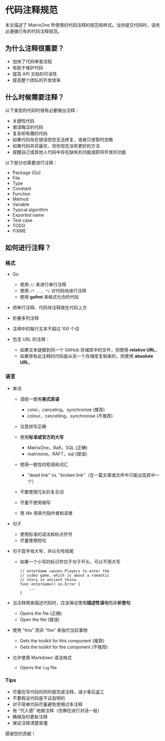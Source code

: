 # **代码注释规范**

本文描述了 MatrixOne 所使用的代码注释的规范和样式。当你提交代码时，请务必遵循已有的代码注释规范。

## 为什么注释很重要？

- 加快了代码审查流程
- 有助于维护代码
- 提高 API 文档的可读性
- 提高整个团队的开发效率

## 什么时候需要注释？

以下类型的代码时很有必要做出注释：

- 关键性代码
- 艰深晦涩的代码
- 复杂却有趣的代码
- 如果代码存在错误但您无法修复，或者只想暂时忽略
- 如果代码并非最优，但你现在没有更好的方法
- 提醒自己或其他人代码中存在缺失的功能或即将开发的功能

以下部分也需要进行注释：

- Package (Go)
- File
- Type
- Constant
- Function
- Method
- Variable
- Typical algorithm
- Exported name
- Test case
- TODO
- FIXME

## 如何进行注释？

### 格式

- Go
    - 使用 `//` 来进行单行注释
    - 使用 `/* ... */` 对代码块进行注释
    - 使用 **gofmt** 来格式化你的代码

- 把单行注释、代码块注释放在代码上方
- 折叠多列注释
- 注释中的每行文本不超过 100 个词

- 包含 URL 的注释：
    - 如果文本链接到同一个 GitHub 存储库中的文件，则使用 **relative URL**，
    - 如果带有此注释的代码是从另一个存储库复制来的，则使用 **absolute URL**，

### 语言

- 单词
    - 请统一使用**美式英语**
        - color，canceling，synchronize (推荐)
        - colour，cancelling，synchronise (不推荐)

    - 注意拼写正确

    - 使用**标准或官方的大写**

        - MatrixOne，Raft，SQL (正确)
        - matrixone，RAFT，sql (错误)

    - 使用一致性的短语和词汇

        - "dead link" vs. "broken link"（在一篇文章或文件中只能出现其中一个）

    - 不要使用冗长的复合词

    - 尽量不使用缩写

    - 用 *We* 用来代指作者和读者

- 句子

    - 使用标准的语法和标点符号
    - 尽量使用短句

- 句子首字母大写，并以句号结尾

    - 如果一个小写的标识符位于句子开头，可以不用大写

        ```
        // enterGame causes Players to enter the
        // video game, which is about a romantic
        // story in ancient China.
        func enterGame() os.Error {
            ...
        }
        ```

- 当注释用来描述代码时，应该保证使用**描述性语句**而非**祈使句**

    - Opens the file (正确)
    - Open the file (错误)

- 使用 "this" 而非 "the" 来指代当前事物

    - Gets the toolkit for this component (推荐)
    - Gets the toolkit for the component (不推荐)

- 允许使用 Markdown 语法格式

    - Opens the `log` file  

### Tips

- 尽量在写代码的同时就完成注释，减少事后返工
- 不要假设代码是不证自明的
- 对于简单代码尽量避免使用过多注释
- 有 “代入感” 地做注释（仿佛在进行对话一般）
- 确保及时更新注释
- 保证注释清楚易懂

感谢您的贡献！
